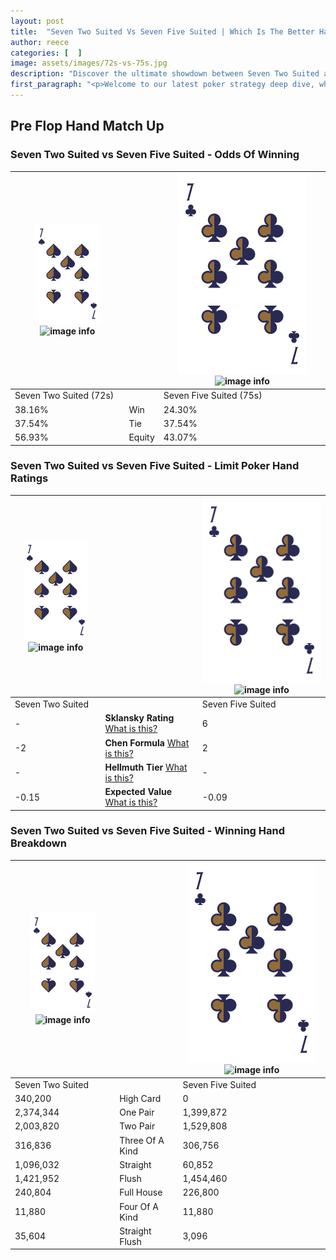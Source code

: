 ```yaml
---
layout: post
title:  "Seven Two Suited Vs Seven Five Suited | Which Is The Better Hand In Poker? A Complete Guide"
author: reece
categories: [  ]
image: assets/images/72s-vs-75s.jpg
description: "Discover the ultimate showdown between Seven Two Suited and Seven Five Suited in poker! Uncover the odds, strategies, and scenarios where one hand triumphs over the other. Get ready to up your poker game with this thrilling analysis."
first_paragraph: "<p>Welcome to our latest poker strategy deep dive, where we're pitting two distinct hands against each other in a high-stakes showdown: Seven Two Suited vs Seven Five Suited.</p><p>In the dynamic world of poker, every decision counts, and knowing which hand holds the upper hand is key to your success at the table.</p><p>In this article, we'll dissect these two hands, explore the scenarios where one dominates the other, and equip you with the knowledge to make strategic choices that can tip the odds in your favor.</p><p>Get ready to unravel the intriguing dynamics of these poker hands and elevate your game to new heights.</p>"
---
```




[comment]: # (sp0)

## Pre Flop Hand Match Up

<div class="table hand-ratings" markdown="1"> 



### Seven Two Suited vs Seven Five Suited - Odds Of Winning


    
| ![image info](assets/images/hand1/7.png) ![image info](assets/images/hand1/2s.png) |  | ![image info](assets/images/hand2/7.png) ![image info](assets/images/hand2/5s.png) |
| -------- | -------- | -------- |
| Seven Two Suited (72s) |  | Seven Five Suited (75s) |
| 38.16% | Win | 24.30% |
| 37.54% | Tie | 37.54% |
| 56.93% | Equity | 43.07% |




[comment]: # (sp1)



### Seven Two Suited vs Seven Five Suited - Limit Poker Hand Ratings


    
| ![image info](assets/images/hand1/7.png) ![image info](assets/images/hand1/2s.png) |  | ![image info](assets/images/hand2/7.png) ![image info](assets/images/hand2/5s.png) |
| -------- | -------- | -------- |
| Seven Two Suited |  | Seven Five Suited |
| - | **Sklansky Rating** [What is this?](/sklansky-rating-explained) | 6 |
| -2 | **Chen Formula** [What is this?](/chen-formula-explained) | 2 |
| - | **Hellmuth Tier** [What is this?](/Hellmuth-tier-explained) | - |
| -0.15 | **Expected Value** [What is this?](/expected-value-explained) | -0.09 |




[comment]: # (sp2)



### Seven Two Suited vs Seven Five Suited - Winning Hand Breakdown


    
| ![image info](assets/images/hand1/7.png) ![image info](assets/images/hand1/2s.png) |  | ![image info](assets/images/hand2/7.png) ![image info](assets/images/hand2/5s.png) |
| -------- | -------- | -------- |
| Seven Two Suited |  | Seven Five Suited |
| 340,200 | High Card | 0 |
| 2,374,344 | One Pair | 1,399,872 |
| 2,003,820 | Two Pair | 1,529,808 |
| 316,836 | Three Of A Kind | 306,756 |
| 1,096,032 | Straight | 60,852 |
| 1,421,952 | Flush | 1,454,460 |
| 240,804 | Full House | 226,800 |
| 11,880 | Four Of A Kind | 11,880 |
| 35,604 | Straight Flush | 3,096 |




[comment]: # (sp3)



</div>

[comment]: # (sp4)



[comment]: # (sp5)


